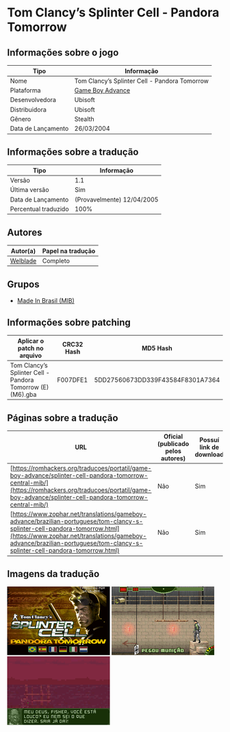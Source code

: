# Tom Clancy’s Splinter Cell - Pandora Tomorrow

## Informações sobre o jogo

| Tipo | Informação |
| ----------- | ----------- |
| Nome | Tom Clancy’s Splinter Cell \- Pandora Tomorrow |
| Plataforma | [Game Boy Advance](../) |
| Desenvolvedora | Ubisoft |
| Distribuidora | Ubisoft |
| Gênero | Stealth |
| Data de Lançamento | 26/03/2004 |

## Informações sobre a tradução

| Tipo | Informação |
| ----------- | ----------- |
| Versão | 1\.1 |
| Última versão | Sim |
| Data de Lançamento | (Provavelmente) 12/04/2005 |
| Percentual traduzido | 100% |

## Autores

| Autor(a) | Papel na tradução |
| ----------- | ----------- |
| [Welblade](../../../autores/welblade/) | Completo |

## Grupos

* [Made In Brasil \(MIB\)](../../../grupos/made-in-brasil-mib/)

## Informações sobre patching

| Aplicar o patch no arquivo | CRC32 Hash | MD5 Hash |
| ----------- | ----------- | ----------- |
| Tom Clancy’s Splinter Cell \- Pandora Tomorrow \(E\) \(M6\)\.gba | F007DFE1 | 5DD27560673DD339F43584F8301A7364 |

## Páginas sobre a tradução

| URL | Oficial (publicado pelos autores) | Possuí link de download |
| ----------- | ----------- | ----------- |
| [https://romhackers.org/traducoes/portatil/game-boy-advance/splinter-cell-pandora-tomorrow-central-mib/](https://romhackers.org/traducoes/portatil/game-boy-advance/splinter-cell-pandora-tomorrow-central-mib/) | Não | Sim |
| [https://www.zophar.net/translations/gameboy-advance/brazilian-portuguese/tom-clancy-s-splinter-cell-pandora-tomorrow.html](https://www.zophar.net/translations/gameboy-advance/brazilian-portuguese/tom-clancy-s-splinter-cell-pandora-tomorrow.html) | Não | Sim |

## Imagens da tradução

![Imagem de exemplo da tradução 1](1.png)
![Imagem de exemplo da tradução 2](2.png)
![Imagem de exemplo da tradução 3](3.png)